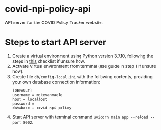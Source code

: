 # covid-npi-policy-api
API server for the COVID Policy Tracker website.
# Steps to start API server
1. Create a virtual environment using Python version 3.7.10, following the steps in [this](https://github.com/talus-analytics-bus/talus-intranet-react/wiki/Setting-up-a-Python-virtual-environment) checklist if unsure how.
1. Activate virtual environment from terminal (use guide in step 1 if unsure how).
1. Create file `db/config-local.ini` with the following contents, providing your own database connection information:
    ```
    [DEFAULT]
    username = mikevanmaele
    host = localhost
    password = 
    database = covid-npi-policy
    ```
1. Start API server with terminal command `uvicorn main:app --reload --port 8002`.